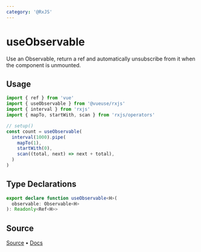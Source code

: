 ```yaml
---
category: '@RxJS'
---
```


# useObservable

Use an Observable, return a ref and automatically unsubscribe from it when the component is unmounted.

## Usage

```ts
import { ref } from 'vue'
import { useObservable } from '@vueuse/rxjs'
import { interval } from 'rxjs'
import { mapTo, startWith, scan } from 'rxjs/operators'

// setup()
const count = useObservable(
  interval(1000).pipe(
    mapTo(1),
    startWith(0),
    scan((total, next) => next + total),
  )
)
```


<!--FOOTER_STARTS-->
## Type Declarations

```typescript
export declare function useObservable<H>(
  observable: Observable<H>
): Readonly<Ref<H>>
```

## Source

[Source](https://github.com/vueuse/vueuse/blob/master/packages/rxjs/useObservable/index.ts) • [Docs](https://github.com/vueuse/vueuse/blob/master/packages/rxjs/useObservable/index.md)


<!--FOOTER_ENDS-->